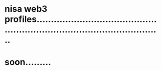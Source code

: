 # nisa web3 profiles.................................................................................................
# soon.........
